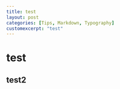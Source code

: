 ```yaml
---
title: test
layout: post
categories: [Tips, Markdown, Typography]
customexcerpt: "test"
---
```


# test

## test2